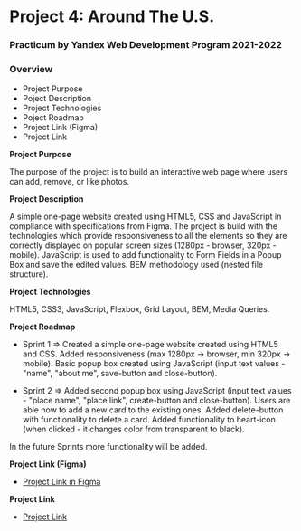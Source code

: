 # Project 4: Around The U.S.

### Practicum by Yandex Web Development Program 2021-2022

### Overview

* Project Purpose
* Poject Description
* Project Technologies
* Poject Roadmap
* Project Link (Figma)
* Project Link


**Project Purpose**

The purpose of the project is to build an interactive web page where users can add, remove, or like photos.

**Project Description**

A simple one-page website created using HTML5, CSS and JavaScript in compliance with specifications from Figma. The project is build with the technologies which provide responsiveness to all the elements so they are correctly displayed on popular screen sizes (1280px - browser, 320px - mobile). JavaScript is used to add functionality to Form Fields in a Popup Box and save the edited values. BEM methodology used (nested file structure). 

**Project Technologies**

HTML5, CSS3, JavaScript, Flexbox, Grid Layout, BEM, Media Queries. 

**Project Roadmap**

* Sprint 1 => Created a simple one-page website created using HTML5 and CSS. Added responsiveness (max 1280px -> browser, min 320px -> mobile). Basic popup box created using JavaScript (input text values - "name", "about me", save-button and close-button).

* Sprint 2 => Added second popup box using JavaScript (input text values - "place name", "place link", create-button and close-button). Users are able now to add a new card to the existing ones. Added delete-button with functionality to delete a card. Added functionality to heart-icon (when clicked - it changes color from transparent to black).


In the future Sprints more functionality will be added.

**Project Link (Figma)**

* [Project Link in Figma](https://www.figma.com/file/SurN1jaeEQIhuZEDMhmWWf/Sprint-4-Around-The-U.S.-desktop-mobile?node-id=0%3A1)

**Project Link**
* [Project Link](https://mariakonstantinov.github.io/web_project_4/)